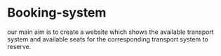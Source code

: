 # Booking-system
our main aim is to create a website which shows the available transport system and available seats for the corresponding transport system to reserve. 
